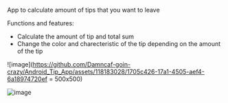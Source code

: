App to calculate amount of tips that you want to leave 

Functions and features:
* Calculate the amount of tip and total sum
* Change the color and charecteristic of the tip depending on the amount of the tip
  
![image](https://github.com/Damncaf-goin-crazy/Android_Tip_App/assets/118183028/1705c426-17a1-4505-aef4-6a18974720ef = 500x500)

![image](https://github.com/Damncaf-goin-crazy/Android_Tip_App/assets/118183028/2c93e4c0-d558-497e-b090-745e383769d0)
